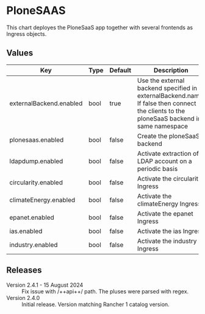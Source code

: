 # PloneSAAS

This chart deployes the PloneSaaS app together with several frontends as Ingress objects.


## Values

| Key | Type | Default | Description |
|-----|------|---------|-------------|
| externalBackend.enabled | bool | true | Use the external backend specified in externalBackend.name. If false then connect the clients to the ploneSaaS backend in same namespace |
| plonesaas.enabled | bool | false | Create the ploneSaaS backend |
| ldapdump.enabled | bool | false | Activate extraction of LDAP account on a periodic basis |
| circularity.enabled | bool | false | Activate the circularity Ingress |
| climateEnergy.enabled | bool | false | Activate the climateEnergy Ingress |
| epanet.enabled | bool | false | Activate the epanet Ingress |
| ias.enabled | bool | false | Activate the ias Ingress |
| industry.enabled | bool | false | Activate the industry Ingress |

## Releases

<dl>
  <dt>Version 2.4.1 - 15 August 2024</dt>
  <dd>Fix issue with /++api++/ path. The pluses were parsed with regex.</dd>

  <dt>Version 2.4.0</dt>
  <dd>Initial release. Version matching Rancher 1 catalog version.</dd>
</dl> 
